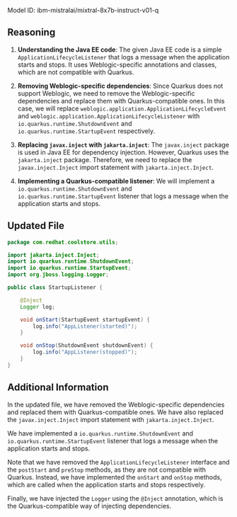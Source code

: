Model ID: ibm-mistralai/mixtral-8x7b-instruct-v01-q

## Reasoning

1. **Understanding the Java EE code**: The given Java EE code is a simple `ApplicationLifecycleListener` that logs a message when the application starts and stops. It uses Weblogic-specific annotations and classes, which are not compatible with Quarkus.

2. **Removing Weblogic-specific dependencies**: Since Quarkus does not support Weblogic, we need to remove the Weblogic-specific dependencies and replace them with Quarkus-compatible ones. In this case, we will replace `weblogic.application.ApplicationLifecycleEvent` and `weblogic.application.ApplicationLifecycleListener` with `io.quarkus.runtime.ShutdownEvent` and `io.quarkus.runtime.StartupEvent` respectively.

3. **Replacing `javax.inject` with `jakarta.inject`**: The `javax.inject` package is used in Java EE for dependency injection. However, Quarkus uses the `jakarta.inject` package. Therefore, we need to replace the `javax.inject.Inject` import statement with `jakarta.inject.Inject`.

4. **Implementing a Quarkus-compatible listener**: We will implement a `io.quarkus.runtime.ShutdownEvent` and `io.quarkus.runtime.StartupEvent` listener that logs a message when the application starts and stops.

## Updated File

```java
package com.redhat.coolstore.utils;

import jakarta.inject.Inject;
import io.quarkus.runtime.ShutdownEvent;
import io.quarkus.runtime.StartupEvent;
import org.jboss.logging.Logger;

public class StartupListener {

    @Inject
    Logger log;

    void onStart(StartupEvent startupEvent) {
        log.info("AppListener(started)");
    }

    void onStop(ShutdownEvent shutdownEvent) {
        log.info("AppListener(stopped)");
    }
}
```

## Additional Information

In the updated file, we have removed the Weblogic-specific dependencies and replaced them with Quarkus-compatible ones. We have also replaced the `javax.inject.Inject` import statement with `jakarta.inject.Inject`.

We have implemented a `io.quarkus.runtime.ShutdownEvent` and `io.quarkus.runtime.StartupEvent` listener that logs a message when the application starts and stops.

Note that we have removed the `ApplicationLifecycleListener` interface and the `postStart` and `preStop` methods, as they are not compatible with Quarkus. Instead, we have implemented the `onStart` and `onStop` methods, which are called when the application starts and stops respectively.

Finally, we have injected the `Logger` using the `@Inject` annotation, which is the Quarkus-compatible way of injecting dependencies.